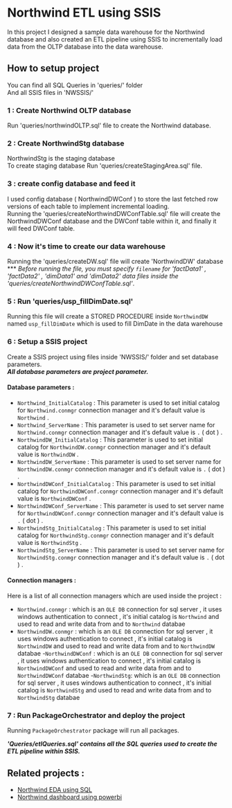 # Northwind ETL using SSIS
In this project I designed a sample data warehouse for the Northwind database and also created an ETL pipeline using SSIS to incrementally load data from the OLTP database into the data warehouse.

## How to setup project
You can find all SQL Queries in 'queries/' folder <br/>
And all SSIS files in 'NWSSIS/'
### 1 : Create Northwind OLTP database
Run 'queries/northwindOLTP.sql' file to create the Northwind database. 
### 2 : Create NorthwindStg database
NorthwindStg is the staging database <br/>
To create staging database Run 'queries/createStagingArea.sql' file.
### 3 : create config database and feed it
I used config database ( NorthwindDWConf ) to store the last fetched row versions of each table to implement incremental loading.<br/>
Running the 'queries/createNorthwindDWConfTable.sql' file will create the NorthwindDWConf database and the DWConf table within it, and finally it will feed DWConf table.

### 4 : Now it's time to create our data warehouse
Running the 'queries/createDW.sql' file will create 'NorthwindDW' database <br/>
*** *Before running the file, you must specify `filename` for 'factData1' , 'factData2' , 'dimData1' and 'dimData2' data files inside the 'queries/createNorthwindDWConfTable.sql'*.
### 5 : Run 'queries/usp_fillDimDate.sql'
Running this file will create a STORED PROCEDURE inside `NorthwindDW` named `usp_fillDimDate` which is used to fill DimDate in the data warehouse
### 6 : Setup a SSIS project
Create a SSIS project using files inside 'NWSSIS/' folder and set database parameters. <br/>
***All database parameters are project parameter.***
#### Database parameters : 
- `Northwind_InitialCatalog` : This parameter is used to set initial catalog for `Northwind.conmgr` connection manager and it's default value is `Northwind` .
- `Northwind_ServerName` : This parameter is used to set server name for `Northwind.conmgr` connection manager and it's default value is `.` ( dot ) .
- `NorthwindDW_InitialCatalog` : This parameter is used to set initial catalog for `NorthwindDW.conmgr` connection manager and it's default value is `NorthwindDW` .
- `NorthwindDW_ServerName` : This parameter is used to set server name for `NorthwindDW.conmgr` connection manager and it's default value is `.` ( dot ) .
- `NorthwindDWConf_InitialCatalog` : This parameter is used to set initial catalog for `NorthwindDWConf.conmgr` connection manager and it's default value is `NorthwindDWConf` .
- `NorthwindDWConf_ServerName` : This parameter is used to set server name for `NorthwindDWConf.conmgr` connection manager and it's default value is `.` ( dot ) .
- `NorthwindStg_InitialCatalog` : This parameter is used to set initial catalog for `NorthwindStg.conmgr` connection manager and it's default value is `NorthwindStg` .
- `NorthwindStg_ServerName` : This parameter is used to set server name for `NorthwindStg.conmgr` connection manager and it's default value is `.` ( dot ) .

#### Connection managers : 
Here is a list of all connection managers which are used inside the project : 
- `Northwind.conmgr` : which is an `OLE DB` connection for sql server , it uses windows authentication to connect , it's initial catalog is `Northwind` and used to read and write data from and to `Northwind` databae
- `NorthwindDW.conmgr` : which is an `OLE DB` connection for sql server , it uses windows authentication to connect , it's initial catalog is `NorthwindDW` and used to read and write data from and to `NorthwindDW` databae
-`NorthwindDWConf` :  which is an `OLE DB` connection for sql server , it uses windows authentication to connect , it's initial catalog is `NorthwindDWConf` and used to read and write data from and to `NorthwindDWConf` databae
-`NorthwindStg`: which is an `OLE DB` connection for sql server , it uses windows authentication to connect , it's initial catalog is `NorthwindStg` and used to read and write data from and to `NorthwindStg` databae

### 7 : Run PackageOrchestrator and deploy the project
Running `PackageOrchestrator` package will run all packages.


***'Queries/etlQueries.sql' contains all the SQL queries used to create the ETL pipeline within SSIS.***

## Related projects : 
- [Northwind EDA using SQL](https://github.com/ali-mir98/Northwind-Exploratory-data-analysis-EDA-sql)
- [Northwind dashboard using powerbi](https://github.com/ali-mir98/Northwind-dashboard-powerbi)





